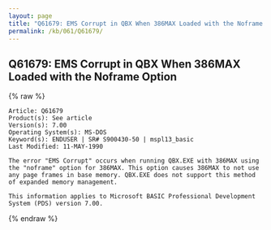 ```yaml
---
layout: page
title: "Q61679: EMS Corrupt in QBX When 386MAX Loaded with the Noframe Option"
permalink: /kb/061/Q61679/
---
```


## Q61679: EMS Corrupt in QBX When 386MAX Loaded with the Noframe Option

{% raw %}

	Article: Q61679
	Product(s): See article
	Version(s): 7.00
	Operating System(s): MS-DOS
	Keyword(s): ENDUSER | SR# S900430-50 | mspl13_basic
	Last Modified: 11-MAY-1990
	
	The error "EMS Corrupt" occurs when running QBX.EXE with 386MAX using
	the "noframe" option for 386MAX. This option causes 386MAX to not use
	any page frames in base memory. QBX.EXE does not support this method
	of expanded memory management.
	
	This information applies to Microsoft BASIC Professional Development
	System (PDS) version 7.00.

{% endraw %}

